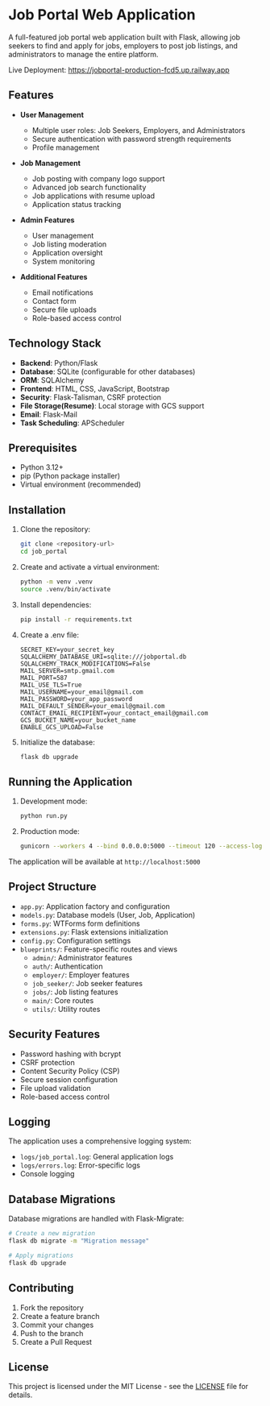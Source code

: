 # Job Portal Web Application

A full-featured job portal web application built with Flask, allowing job seekers to find and apply for jobs, employers to post job listings, and administrators to manage the entire platform.

Live Deployment: https://jobportal-production-fcd5.up.railway.app

## Features

- **User Management**
  - Multiple user roles: Job Seekers, Employers, and Administrators
  - Secure authentication with password strength requirements
  - Profile management

- **Job Management**
  - Job posting with company logo support
  - Advanced job search functionality
  - Job applications with resume upload
  - Application status tracking

- **Admin Features**
  - User management
  - Job listing moderation
  - Application oversight
  - System monitoring

- **Additional Features**
  - Email notifications
  - Contact form
  - Secure file uploads
  - Role-based access control

## Technology Stack

- **Backend**: Python/Flask
- **Database**: SQLite (configurable for other databases)
- **ORM**: SQLAlchemy
- **Frontend**: HTML, CSS, JavaScript, Bootstrap
- **Security**: Flask-Talisman, CSRF protection
- **File Storage(Resume)**: Local storage with GCS support
- **Email**: Flask-Mail
- **Task Scheduling**: APScheduler

## Prerequisites

- Python 3.12+
- pip (Python package installer)
- Virtual environment (recommended)

## Installation

1. Clone the repository:
   ```bash
   git clone <repository-url>
   cd job_portal
   ```

2. Create and activate a virtual environment:
   ```bash
   python -m venv .venv
   source .venv/bin/activate
   ```

3. Install dependencies:
   ```bash
   pip install -r requirements.txt
   ```

4. Create a .env file:
   ```
   SECRET_KEY=your_secret_key
   SQLALCHEMY_DATABASE_URI=sqlite:///jobportal.db
   SQLALCHEMY_TRACK_MODIFICATIONS=False
   MAIL_SERVER=smtp.gmail.com
   MAIL_PORT=587
   MAIL_USE_TLS=True
   MAIL_USERNAME=your_email@gmail.com
   MAIL_PASSWORD=your_app_password
   MAIL_DEFAULT_SENDER=your_email@gmail.com
   CONTACT_EMAIL_RECIPIENT=your_contact_email@gmail.com
   GCS_BUCKET_NAME=your_bucket_name
   ENABLE_GCS_UPLOAD=False
   ```

5. Initialize the database:
   ```bash
   flask db upgrade
   ```

## Running the Application

1. Development mode:
   ```bash
   python run.py
   ```

2. Production mode:
   ```bash
   gunicorn --workers 4 --bind 0.0.0.0:5000 --timeout 120 --access-logfile - --error-logfile - "app:create_app()"
   ```

The application will be available at `http://localhost:5000`

## Project Structure

- `app.py`: Application factory and configuration
- `models.py`: Database models (User, Job, Application)
- `forms.py`: WTForms form definitions
- `extensions.py`: Flask extensions initialization
- `config.py`: Configuration settings
- `blueprints/`: Feature-specific routes and views
  - `admin/`: Administrator features
  - `auth/`: Authentication
  - `employer/`: Employer features
  - `job_seeker/`: Job seeker features
  - `jobs/`: Job listing features
  - `main/`: Core routes
  - `utils/`: Utility routes

## Security Features

- Password hashing with bcrypt
- CSRF protection
- Content Security Policy (CSP)
- Secure session configuration
- File upload validation
- Role-based access control

## Logging

The application uses a comprehensive logging system:
- `logs/job_portal.log`: General application logs
- `logs/errors.log`: Error-specific logs
- Console logging

## Database Migrations

Database migrations are handled with Flask-Migrate:
```bash
# Create a new migration
flask db migrate -m "Migration message"

# Apply migrations
flask db upgrade
```

## Contributing

1. Fork the repository
2. Create a feature branch
3. Commit your changes
4. Push to the branch
5. Create a Pull Request

## License

This project is licensed under the MIT License - see the [LICENSE](LICENSE) file for details.